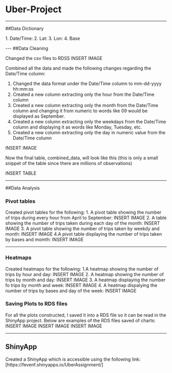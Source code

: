 # Uber-Project
---
##Data Dictionary
<p>
  1. Date/Time:
  2. Lat:
  3. Lon:
  4. Base
</p>
---
##Data Cleaning
<p>
  Changed the csv files to RDSS
  INSERT IMAGE

  Combined all the data and made the following changes regarding the Date/Time column:
  1. Changed the data format under the Date/Time column to mm-dd-yyyy hh:mm:ss
  2. Created a new column extracting only the hour from the Date/Time column
  3. Created a new column extracting only the month from the Date/Time column and changing it from numeric to words like 09 would be displayed as September.
  4. Created a new column extracting only the weekdays from the Date/Time column and displaying it as words like Monday, Tuesday, etc.
  5. Created a new column extracting only the day in numeric value from the Date/Time column

INSERT IMAGE

Now the final table, combined_data, will look like this (this is only a small snippet of the table since there are millions of observations)

INSERT TABLE

</p>

---

##Data Analysis
### Pivot tables 
<p>
Created pivot tables for the following:
1. A pivot table showing the number of trips during every hour from April to September:
  INSERT IMAGE
2. A table showing the number of trips taken during each day of the month:
  INSERT IMAGE
3. A pivot table showing the number of trips taken by weekdy and month:
  INSERT IMAGE
4.A pivot table displaying the number of trips taken by bases and momth:
  INSERT IMAGE

</p>

---

### Heatmaps
<p>
Created heatmaps for the following:
1.A heatmap showing the number of trips by hour and day:
  INSERT IMAGE
2. A heatmap showing the number of trips by month and day:
  INSERT IMAGE
3. A heatmap displaying the number fo trips by month and week:
  INSERT IMAGE
4. A heatmap dispalying the number of trips by bases and day of the week:
  INSERT IMAGE
</p>

### Saving Plots to RDS files
<p>
  For all the plots constructed, I saved it into a RDS file so it can be read in the ShinyApp project. Below are examples of the RDS files saved of charts:
  INSERT IMAGE
  INSERT IMAGE
  INSERT IMAGE
</p>

---
## ShinyApp
<p>
  Created a ShinyApp which is accessible using the following link:
  [https://fevenf.shinyapps.io/UberAssignment/]
</p>



